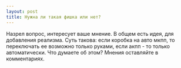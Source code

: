 ```yaml
---
layout: post
title: Нужна ли такая фишка или нет?
---
```


Назрел вопрос, интересует ваше мнение. В общем есть идея, для добавления реализма. Суть такова: если коробка на авто мкпп, то переключать ее возможно только руками, если акпп - то только автоматически. Что думаете об этом? Мнения оставляйте в комментариях.
<div class="width-responsive">
<div id="vk_poll"></div>
<script type="text/javascript">
VK.Widgets.Poll("vk_poll", {width: 720}, "201837686_09ed2f2848eee54321");
</script>
</div>